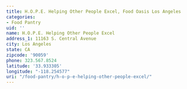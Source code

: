 ```yaml
---
title: H.O.P.E. Helping Other People Excel, Food Oasis Los Angeles
categories:
- Food Pantry
uid: ''
name: H.O.P.E. Helping Other People Excel
address_1: 11163 S. Central Avenue
city: Los Angeles
state: CA
zipcode: '90059'
phone: 323.567.8524
latitude: '33.933305'
longitude: "-118.254577"
uri: "/food-pantry/h-o-p-e-helping-other-people-excel/"
---
```


